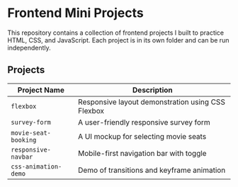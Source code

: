 # Frontend Mini Projects

This repository contains a collection of frontend projects I built to practice HTML, CSS, and JavaScript. Each project is in its own folder and can be run independently.

## Projects

| Project Name         | Description                                |
| -------------------- | ------------------------------------------ |
| `flexbox`            | Responsive layout demonstration using CSS Flexbox |
| `survey-form`        | A user-friendly responsive survey form     |
| `movie-seat-booking` | A UI mockup for selecting movie seats      |
| `responsive-navbar`  | Mobile-first navigation bar with toggle    |
| `css-animation-demo` | Demo of transitions and keyframe animation |
